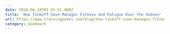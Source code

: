 ```yaml
---
date: 2018-06-18T05:55:51.000Z
title: 'How Tinkoff-Saxo Manages Fitness and Fatigue Over the Season'
url: https://www.trainingpeaks.com/blog/how-tinkoff-saxo-manages-fitness-and-fatigue-over-the-season/
category: bookmark
---
```

